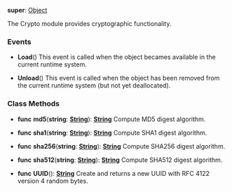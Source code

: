 **super**: [Object](Object.md)

The Crypto module provides cryptographic functionality.

### Events

* **Load**()
This event is called when the object becames available in the current runtime system.

* **Unload**()
This event is called when the object has been removed from the current runtime system (but not yet deallocated).



### Class Methods

* **func** **md5**(**string**: <strong>[String](../gravity/types.md)</strong>): <strong>[String](../gravity/types.md)</strong> 
Compute MD5 digest algorithm.

* **func** **sha1**(**string**: <strong>[String](../gravity/types.md)</strong>): <strong>[String](../gravity/types.md)</strong> 
Compute SHA1 digest algorithm.

* **func** **sha256**(**string**: <strong>[String](../gravity/types.md)</strong>): <strong>[String](../gravity/types.md)</strong> 
Compute SHA256 digest algorithm.

* **func** **sha512**(**string**: <strong>[String](../gravity/types.md)</strong>): <strong>[String](../gravity/types.md)</strong> 
Compute SHA512 digest algorithm.

* **func** **UUID**(): <strong>[String](../gravity/types.md)</strong> 
Create and returns a new UUID with RFC 4122 version 4 random bytes.





